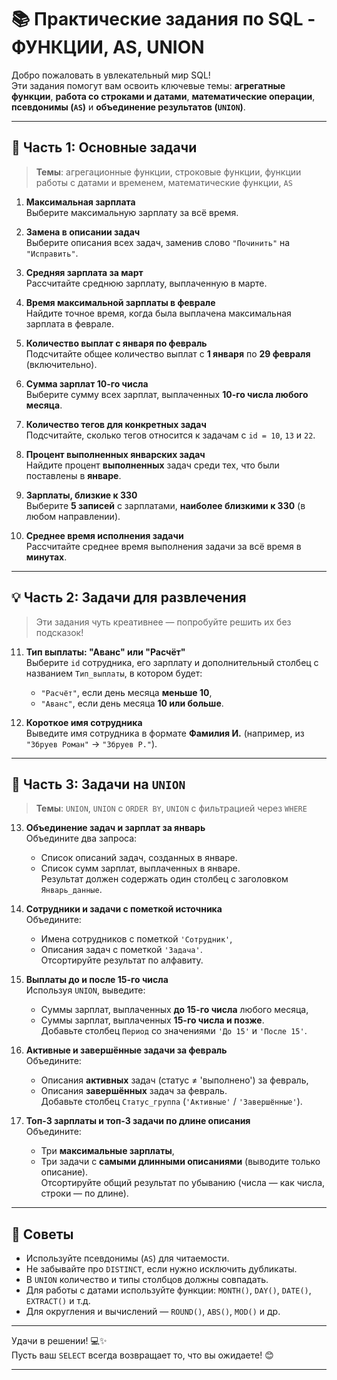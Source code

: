 # 📚 Практические задания по SQL - ФУНКЦИИ, AS, UNION

Добро пожаловать в увлекательный мир SQL!  
Эти задания помогут вам освоить ключевые темы: **агрегатные функции**, **работа со строками и датами**, **математические операции**, **псевдонимы (`AS`)** и **объединение результатов (`UNION`)**.

---

## 🧮 Часть 1: Основные задачи

> **Темы**: агрегационные функции, строковые функции, функции работы с датами и временем, математические функции, `AS`

1. **Максимальная зарплата**  
   Выберите максимальную зарплату за всё время.

2. **Замена в описании задач**  
   Выберите описания всех задач, заменив слово `"Починить"` на `"Исправить"`.

3. **Средняя зарплата за март**  
   Рассчитайте среднюю зарплату, выплаченную в марте.

4. **Время максимальной зарплаты в феврале**  
   Найдите точное время, когда была выплачена максимальная зарплата в феврале.

5. **Количество выплат с января по февраль**  
   Подсчитайте общее количество выплат с **1 января** по **29 февраля** (включительно).

6. **Сумма зарплат 10-го числа**  
   Выберите сумму всех зарплат, выплаченных **10-го числа любого месяца**.

7. **Количество тегов для конкретных задач**  
   Подсчитайте, сколько тегов относится к задачам с `id = 10`, `13` и `22`.

8. **Процент выполненных январских задач**  
   Найдите процент **выполненных** задач среди тех, что были поставлены в **январе**.

9. **Зарплаты, близкие к 330**  
   Выберите **5 записей** с зарплатами, **наиболее близкими к 330** (в любом направлении).

10. **Среднее время исполнения задачи**  
    Рассчитайте среднее время выполнения задачи за всё время в **минутах**.

---

## 💡 Часть 2: Задачи для развлечения

> Эти задания чуть креативнее — попробуйте решить их без подсказок!

11. **Тип выплаты: "Аванс" или "Расчёт"**  
    Выберите `id` сотрудника, его зарплату и дополнительный столбец с названием `Тип_выплаты`, в котором будет:
    - `"Расчёт"`, если день месяца **меньше 10**,
    - `"Аванс"`, если день месяца **10 или больше**.

12. **Короткое имя сотрудника**  
    Выведите имя сотрудника в формате **Фамилия И.** (например, из `"Збруев Роман"` → `"Збруев Р."`).

---

## 🔗 Часть 3: Задачи на `UNION`

> **Темы**: `UNION`, `UNION` с `ORDER BY`, `UNION` с фильтрацией через `WHERE`

13. **Объединение задач и зарплат за январь**  
    Объедините два запроса:
    - Список описаний задач, созданных в январе.
    - Список сумм зарплат, выплаченных в январе.  
    Результат должен содержать один столбец с заголовком `Январь_данные`.

14. **Сотрудники и задачи с пометкой источника**  
    Объедините:
    - Имена сотрудников с пометкой `'Сотрудник'`,
    - Описания задач с пометкой `'Задача'`.  
    Отсортируйте результат по алфавиту.

15. **Выплаты до и после 15-го числа**  
    Используя `UNION`, выведите:
    - Суммы зарплат, выплаченных **до 15-го числа** любого месяца,
    - Суммы зарплат, выплаченных **15-го числа и позже**.  
    Добавьте столбец `Период` со значениями `'До 15'` и `'После 15'`.

16. **Активные и завершённые задачи за февраль**  
    Объедините:
    - Описания **активных** задач (статус ≠ 'выполнено') за февраль,
    - Описания **завершённых** задач за февраль.  
    Добавьте столбец `Статус_группа` (`'Активные'` / `'Завершённые'`).

17. **Топ-3 зарплаты и топ-3 задачи по длине описания**  
    Объедините:
    - Три **максимальные зарплаты**,
    - Три задачи с **самыми длинными описаниями** (выводите только описание).  
    Отсортируйте общий результат по убыванию (числа — как числа, строки — по длине).

---

## 📌 Советы

- Используйте псевдонимы (`AS`) для читаемости.
- Не забывайте про `DISTINCT`, если нужно исключить дубликаты.
- В `UNION` количество и типы столбцов должны совпадать.
- Для работы с датами используйте функции: `MONTH()`, `DAY()`, `DATE()`, `EXTRACT()` и т.д.
- Для округления и вычислений — `ROUND()`, `ABS()`, `MOD()` и др.

---

Удачи в решении! 💻✨  
Пусть ваш `SELECT` всегда возвращает то, что вы ожидаете! 😊


---

